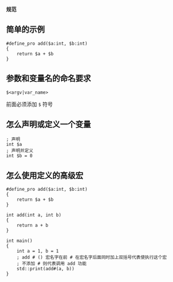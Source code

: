 **规范**

## 简单的示例
```sdp
#define_pro add($a:int, $b:int)
{
	return $a + $b
}
```

## 参数和变量名的命名要求
```
$<argv|var_name>
```
前面必须添加 `$` 符号

## 怎么声明或定义一个变量
```
; 声明
int $a
; 声明并定义
int $b = 0
```

## 怎么使用定义的高级宏
```super
#define_pro add($a:int, $b:int)
{
	return $a + $b
}

int add(int a, int b)
{
	return a + b
}

int main()
{
	int a = 1, b = 1
	; add # () 宏名字在前 # 在宏名字后面同时加上双括号代表使执行这个宏
	; 不添加 # 则代表调用 add 功能
	std::print(add#(a, b))
}
```
